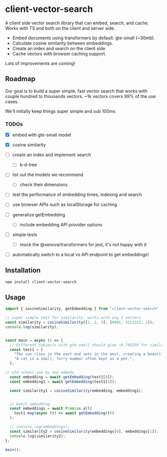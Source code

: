 # client-vector-search

A client side vector search library that can embed, search, and cache. Works with TS and both on the client and server side.

- Embed documents using transformers by default: gte-small (~30mb).
- Calculate cosine similarity between embeddings.
- Create an index and search on the client side
- Cache vectors with browser caching support.

Lots of improvements are coming!

## Roadmap

Our goal is to build a super simple, fast vector search that works with couple hundred to thousands vectors. ~1k vectors covers 99% of the use cases.

We'll initially keep things super simple and sub 100ms

### TODOs
- [x] embed with gte-small model
- [x] cosine similarity
- [ ] create an index and implement search
  - [ ] k-d-tree
- [ ] list out the models we recommend
  - [ ] check their dimensions
- [ ] test the performance of embedding times, indexing and search
- [ ] use browser APIs such as localStorage for caching
- [ ] generalize getEmbedding
  - [ ] include embedding API provider options
- [ ] simple tests
  - [ ] mock the @xenova/transformers for jest, it's not happy with it
- [ ] automatically switch to a local vs API endpoint to get embeddings!


## Installation

```bash
npm install client-vector-search
```

## Usage


```ts
import { cosineSimilarity, getEmbedding } from "client-vector-search"

// super simple test for similarity, works with any 2 vectors
const similarity = cosineSimilarity([1, 2, 3], [9091, 3213212, 2]);
console.log(similarity);


const main = async () => {
  // Different subjects with gte-small should give ~0.748259 for similarity score
  const test1 = [
    "The sun rises in the east and sets in the west, creating a beautiful view.",
    "A cat is a small, furry mammal often kept as a pet.",
  ];

// old school one by one embeds
  const embedding = await getEmbedding(test1[0]);
  const embedding1 = await getEmbedding(test1[1]);

  const similarity1 = cosineSimilarity(embedding, embedding1);


  // batch embedding
  const embeddings = await Promise.all(
    test1.map(async (t) => await getEmbedding(t))
  );

  // console.log(embeddings);
  const similarity2 = cosineSimilarity(embeddings[0], embeddings[1]);
  console.log(similarity2);
};

main();

```
